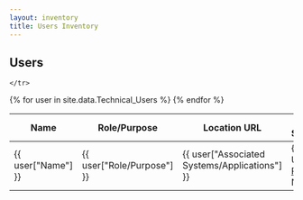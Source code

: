 ```yaml
---
layout: inventory
title: Users Inventory
---
```


<h2>Users</h2>
<table  id="technical-users-table">
  <thead>
    <tr>
      <th>Name</th>
      <th>Role/Purpose</th>
      <th>Location URL</th>
      <th>Associated Systems/Applications</th>
      <th>Access Levels/Permissions</th>
      <th>Ownership/Responsible Teams</th>
      
    </tr>
  </thead>
  <tbody>
    {% for user in site.data.Technical_Users %}
    <tr>
      <td>{{ user["Name"] }}</td>
      <td>{{ user["Role/Purpose"] }}</td>
      <td>{{ user["Associated Systems/Applications"] }}</td>
      <td>
        {% if user["Location URL"] %}
          <a href="{{ user["Location URL"] }}" target="_blank">Link to Passvault</a>
        {% else %}
          N/A
        {% endif %}
      </td>
      <td>{{ user["Access Levels/Permissions"] }}</td>
      <td>{{ user["Ownership/Responsible Teams"] }}</td>
      <td>{{ user["Last Access Time"] }}</td>
    </tr>
    {% endfor %}
  </tbody>
</table>
